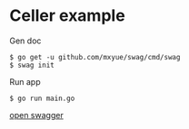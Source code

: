 # Celler example

Gen doc

```console
$ go get -u github.com/mxyue/swag/cmd/swag
$ swag init
```

Run app

```console
$ go run main.go
```

[open swagger](http://localhost:8080/swagger/index.html)

